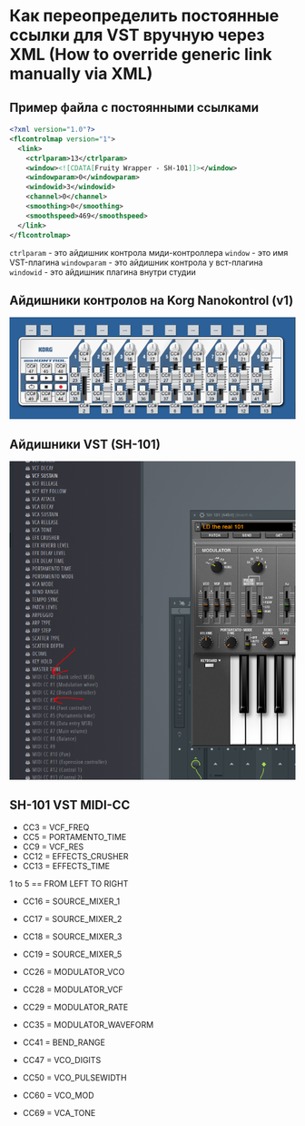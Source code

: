 # Как переопределить постоянные ссылки для VST вручную через XML (How to override generic link manually via XML)

## Пример файла с постоянными ссылками

```xml
<?xml version="1.0"?>
<flcontrolmap version="1">
  <link>
    <ctrlparam>13</ctrlparam>
    <window><![CDATA[Fruity Wrapper - SH-101]]></window>
    <windowparam>0</windowparam>
    <windowid>3</windowid>
    <channel>0</channel>
    <smoothing>0</smoothing>
    <smoothspeed>469</smoothspeed>
  </link>
</flcontrolmap>
```

`ctrlparam` - это айдишник контрола миди-контроллера
`window` - это имя VST-плагина
`windowparam` - это айдишник контрола у вст-плагина
`windowid` - это айдишник плагина внутри студии

## Айдишники контролов на Korg Nanokontrol (v1)
![korg_map](./map.png)

## Айдишники VST (SH-101)
![korg_map](./map-vst.png)

## SH-101 VST MIDI-CC
- CC3 = VCF_FREQ
- CC5 = PORTAMENTO_TIME
- CC9 = VCF_RES
- CC12 = EFFECTS_CRUSHER
- CC13 = EFFECTS_TIME

1 to 5 == FROM LEFT TO RIGHT
- CC16 = SOURCE_MIXER_1
- CC17 = SOURCE_MIXER_2
- CC18 = SOURCE_MIXER_3
- CC19 = SOURCE_MIXER_5

- CC26 = MODULATOR_VCO
- CC28 = MODULATOR_VCF
- CC29 = MODULATOR_RATE
- CC35 = MODULATOR_WAVEFORM
- CC41 = BEND_RANGE
- CC47 = VCO_DIGITS
- CC50 = VCO_PULSEWIDTH
- CC60 = VCO_MOD
- CC69 = VCA_TONE
